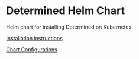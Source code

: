 # Determined Helm Chart

Helm chart for installing Determined on Kubernetes.

[Installation instructions](https://docs.determined.ai/latest/how-to/installation/kubernetes.html)

[Chart Configurations](https://docs.determined.ai/latest/reference/helm-config.html)
